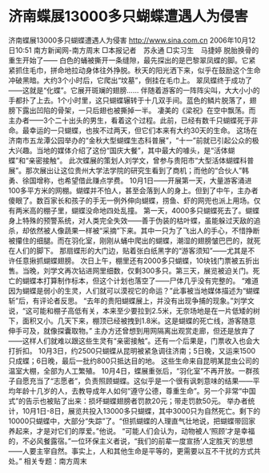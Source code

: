 # 济南蝶展13000多只蝴蝶遭遇人为侵害

济南蝶展13000多只蝴蝶遭遇人为侵害
http://www.sina.com.cn 2006年10月12日10:51 南方新闻网-南方周末
□本报记者　苏永通
□实习生　马捷婷
脱胎换骨的重生开始了——
白色的蛹被撕开一条缝隙，最先探出的是巴黎翠凤蝶的脚。它紧紧抓住毛巾，拼命地拉动身体往外挣脱。秋天的阳光洒下来，似乎在鼓励这个生命冲破黑暗。大约3个小时后，它爬出“坟墓”，倒挂在毛巾上。
翠凤蝶终于成功了——这就是“化蝶”。它展开斑斓的翅膀……
伴随着游客的一阵阵尖叫，大大小小的手都扑了上去。1个小时里，这只蝴蝶辗转于十几双手间。蓝色的鳞片脱落了，翅膀下露出凹陷的骨架，一只后翅也被撕掉一半。
凄美的《梁祝》在空中飘荡。而主办者——3个二十出头的男生，看着这个过程。此前，已经有数千只蝴蝶死于非命。最幸运的一只蝴蝶，也挨不过两天，但它们本来有大约30天的生命。
这场在济南市五龙潭公园举办的“金秋大型蝴蝶生态科普展”，“十一”前就已引起公众的极大兴趣。当地的媒体介绍了这份“国庆大餐”，其中最大的噱头，是“活体蝴蝶”和“亲密接触”。
此次蝶展的策划人刘学文，曾参与贵阳市“大型活体蝴蝶科普展”。那次展出让这位贵州大学法学院的研究生看到了商机；而他的“合伙人”韩勇、徐国增称，也希望借此赚点学费。
10月1日——开展第一天，大量游客涌进100多平方米的网棚。蝴蝶并不怕人，甚至会落到人的身上。但到了中午，主办者傻眼了。数百家长和孩子的手无一例外伸向蝴蝶，捞鱼、虾的网兜也派上用场。仅有两米高的棚子里，蝴蝶没命地四处乱撞。
第一天，4000多只蝴蝶死去了。蝴蝶身上特殊的预警系统，对人类完全失效——善于伪装的枯叶蝶，虽能躲过天敌的追杀，却依然被人像蔬果一样被“采摘”下来。其中一只为了飞出人的手心，不惜挣断被攥住的细腿。而在羽化室，刚刚从蛹中爬出的蝴蝶，潮湿的翅膀皱巴巴的，就死在人们的脚下。
那扇蝶形的大门边，贴着张白纸黑字的“游客须知”——尤其是不许任意揪抓蝴蝶翅膀。
次日上午，棚里还有2000多只蝴蝶，10块钱门票被五折出售。当晚，刘学文再次钻进网里细数，仅剩300多只。第三天，展览被迫关门。死亡的蝴蝶本打算制作标本，但这个计划也落空了——尸体几乎没有完整的。
“难道因为蝴蝶是弱小的生灵，人们就可以漠视它的命运？”此事被当地媒体描述为“蝴蝶斩”后，有评论者反思。
“去年的贵阳蝴蝶展上，并没有出现争捕的现象。”刘学文说，“这可能和棚子高低有关，本来至少要拉到2.5米，无奈场地是在一片低矮的树下，面积又小。几天下来，棚顶已经被拽到1.8米。这是蝴蝶的死亡线，游客随意伸手可及，就像探囊取物。”
主办方还曾想到用网隔离出观赏走廊，但还是放弃了——这样人们就难以跟这些生灵有“亲密接触”。还有一个后果是，门票收入也会大打折扣。
10月3日，约2500只蝴蝶从昆明被紧急调往济南；5日晚，又运来1500只成蝶；6日晚，最后一批约800只抵达目的地。
这些生命来自昆明某昆虫公司的温室大棚，全部为人工繁殖。
10月4日，蝶展重张后，“羽化室”不再开放。一群孩子自愿充当了“志愿者”，负责照顾蝴蝶。这似乎是一个很有讽刺意味的结果——平均年龄十几岁的人，去教导成年人如何“遵守公德，尊重生命”。另一个非常“中国式”的告示也被贴了出来：损坏蝴蝶翅膀者罚款20元；带走罚款50元。
举办者统计，10月1日-8日，展览共投入13000多只蝴蝶，其中3000只为自然死亡。剩下的10000只蝴蝶中，大部分“失踪”了。“但抓蝴蝶的人理直气壮地说，把蝴蝶带回家养起来，才是对它们的厚爱。”他说。
“可能人们会认为，动物被人‘照顾’才是幸福的，不必风餐露宿。”一位环保主义者说，“我们的前辈一度宣扬‘人定胜天’的思想——人要主宰自然。事实上，人和其他生命是平等的，更需要以互不干扰的方式共处。”
相关专题：南方周末 

